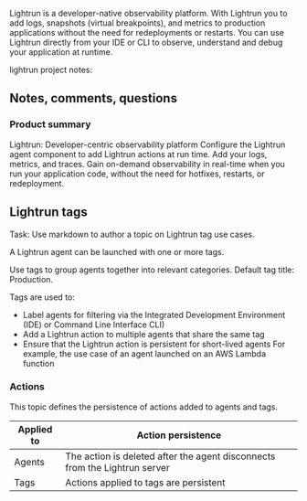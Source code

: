 
Lightrun is a developer-native observability platform. With Lightrun you to add logs, snapshots (virtual breakpoints), and metrics to production applications without the need for redeployments or restarts. You can use Lightrun directly from your IDE or CLI to observe, understand and debug your application at runtime.


lightrun project notes: 

## Notes, comments, questions

### Product summary
Lightrun: Developer-centric observability platform
Configure the Lightrun agent component to add Lightrun actions at run time.
Add your logs, metrics, and traces.
Gain on-demand observability in real-time when you run your application code, without the need for hotfixes, restarts, or redeployment.
 
## Lightrun tags

Task: Use markdown to author a topic on Lightrun tag use cases. 

A Lightrun agent can be launched with one or more tags. 

Use tags to group agents together into relevant categories. 
Default tag title: Production.
 
Tags are used to:
* Label agents for filtering via the Integrated Development Environment (IDE) or Command Line Interface CLI)
* Add a Lightrun action to multiple agents that share the same tag
* Ensure that the Lightrun action is persistent for short-lived agents
For example, the use case of an agent launched on an AWS Lambda function
 
### Actions
 
This topic defines the persistence of actions added to agents and tags.

|Applied to| Action persistence|
|--|--|
|Agents| The action is deleted after the agent disconnects from the Lightrun server|
|Tags| Actions applied to tags are persistent|
 
 

